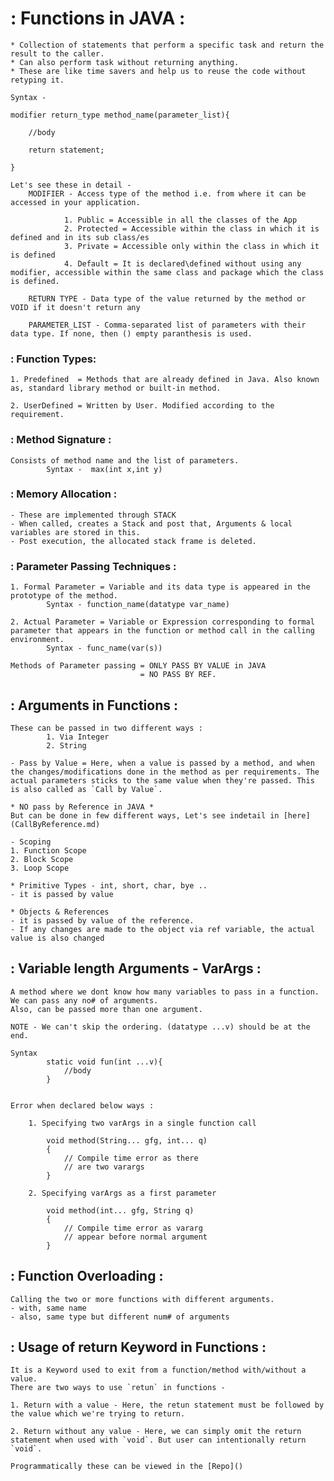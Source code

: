 # : Functions in JAVA :

	* Collection of statements that perform a specific task and return the result to the caller.
	* Can also perform task without returning anything.
	* These are like time savers and help us to reuse the code without retyping it.

	Syntax - 	
    
    modifier return_type method_name(parameter_list){

		//body

		return statement;

	}

    Let's see these in detail - 
        MODIFIER - Access type of the method i.e. from where it can be accessed in your application.

                1. Public = Accessible in all the classes of the App
                2. Protected = Accessible within the class in which it is defined and in its sub class/es
                3. Private = Accessible only within the class in which it is defined
                4. Default = It is declared\defined without using any modifier, accessible within the same class and package which the class is defined.

	    RETURN TYPE - Data type of the value returned by the method or VOID if it doesn't return any

	    PARAMETER_LIST - Comma-separated list of parameters with their data type. If none, then () empty paranthesis is used.
 
### : Function Types: 

    1. Predefined  = Methods that are already defined in Java. Also known as, standard library method or built-in method.

  	2. UserDefined = Written by User. Modified according to the requirement.
      
### : Method Signature :     
    Consists of method name and the list of parameters.
		    Syntax -  max(int x,int y)
            
### : Memory Allocation : 
    - These are implemented through STACK
  	- When called, creates a Stack and post that, Arguments & local variables are stored in this.
  	- Post execution, the allocated stack frame is deleted.
      
### : Parameter Passing Techniques : 
  	1. Formal Parameter = Variable and its data type is appeared in the prototype of the method. 
  			Syntax - function_name(datatype var_name)

  	2. Actual Parameter = Variable or Expression corresponding to formal parameter that appears in the function or method call in the calling environment.
  			Syntax - func_name(var(s))

  	Methods of Parameter passing = ONLY PASS BY VALUE in JAVA
  								 = NO PASS BY REF. 

## : Arguments in Functions :  

	These can be passed in two different ways : 
            1. Via Integer
            2. String

	- Pass by Value = Here, when a value is passed by a method, and when the changes/modifications done in the method as per requirements. The actual parameters sticks to the same value when they're passed. This is also called as `Call by Value`.

	* NO pass by Reference in JAVA *
    But can be done in few different ways, Let's see indetail in [here](CallByReference.md)

	- Scoping 
	1. Function Scope
	2. Block Scope
	3. Loop Scope

	* Primitive Types - int, short, char, bye .. 
	- it is passed by value

	* Objects & References 
	- it is passed by value of the reference. 
	- If any changes are made to the object via ref variable, the actual value is also changed


## : Variable length Arguments - VarArgs :
	A method where we dont know how many variables to pass in a function. 
	We can pass any no# of arguments.
	Also, can be passed more than one argument.
	
    NOTE - We can't skip the ordering. (datatype ...v) should be at the end.

	Syntax 
            static void fun(int ...v){
                //body
            }

	
    Error when declared below ways :

		1. Specifying two varArgs in a single function call

			void method(String... gfg, int... q)
			{
			    // Compile time error as there 
			    // are two varargs
			}

		2. Specifying varArgs as a first parameter

			void method(int... gfg, String q)
			{
			    // Compile time error as vararg 
			    // appear before normal argument
			}


## : Function Overloading : 
	Calling the two or more functions with different arguments.
	- with, same name
	- also, same type but different num# of arguments


## : Usage of return Keyword in Functions : 
    It is a Keyword used to exit from a function/method with/without a value. 
    There are two ways to use `retun` in functions - 
    
    1. Return with a value - Here, the retun statement must be followed by the value which we're trying to return.
    
    2. Return without any value - Here, we can simply omit the return statement when used with `void`. But user can intentionally return `void`. 

    Programmatically these can be viewed in the [Repo]() 




